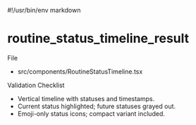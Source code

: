 #!/usr/bin/env markdown
# routine_status_timeline_result

File
- src/components/RoutineStatusTimeline.tsx

Validation Checklist
- Vertical timeline with statuses and timestamps.
- Current status highlighted; future statuses grayed out.
- Emoji-only status icons; compact variant included.

